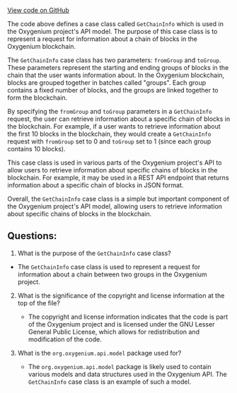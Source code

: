 [View code on GitHub](https://github.com/oxygenium/oxygenium/api/src/main/scala/org/oxygenium/api/model/GetChainInfo.scala)

The code above defines a case class called `GetChainInfo` which is used in the Oxygenium project's API model. The purpose of this case class is to represent a request for information about a chain of blocks in the Oxygenium blockchain. 

The `GetChainInfo` case class has two parameters: `fromGroup` and `toGroup`. These parameters represent the starting and ending groups of blocks in the chain that the user wants information about. In the Oxygenium blockchain, blocks are grouped together in batches called "groups". Each group contains a fixed number of blocks, and the groups are linked together to form the blockchain. 

By specifying the `fromGroup` and `toGroup` parameters in a `GetChainInfo` request, the user can retrieve information about a specific chain of blocks in the blockchain. For example, if a user wants to retrieve information about the first 10 blocks in the blockchain, they would create a `GetChainInfo` request with `fromGroup` set to 0 and `toGroup` set to 1 (since each group contains 10 blocks). 

This case class is used in various parts of the Oxygenium project's API to allow users to retrieve information about specific chains of blocks in the blockchain. For example, it may be used in a REST API endpoint that returns information about a specific chain of blocks in JSON format. 

Overall, the `GetChainInfo` case class is a simple but important component of the Oxygenium project's API model, allowing users to retrieve information about specific chains of blocks in the blockchain.
## Questions: 
 1. What is the purpose of the `GetChainInfo` case class?
   - The `GetChainInfo` case class is used to represent a request for information about a chain between two groups in the Oxygenium project.
   
2. What is the significance of the copyright and license information at the top of the file?
   - The copyright and license information indicates that the code is part of the Oxygenium project and is licensed under the GNU Lesser General Public License, which allows for redistribution and modification of the code.
   
3. What is the `org.oxygenium.api.model` package used for?
   - The `org.oxygenium.api.model` package is likely used to contain various models and data structures used in the Oxygenium API. The `GetChainInfo` case class is an example of such a model.